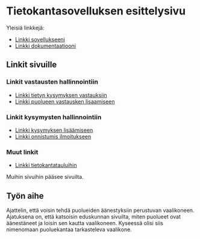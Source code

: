 # Tietokantasovelluksen esittelysivu

Yleisiä linkkejä:

* [Linkki sovellukseeni](http://pepa.users.cs.helsinki.fi/vaalikoneisto)
* [Linkki dokumentaatiooni](https://github.com/pidrmasiin/Tsoha-Bootstrap/blob/master/doc/dokumentaatio.pdf)

## Linkit sivuille

### Linkit vastausten hallinnointiin

* [Linkki tietyn kysymyksen vastauksiin](http://pepa.users.cs.helsinki.fi/vaalikoneisto/tiettyVastaus)
* [Linkki puolueen vastausken lisaamiseen](http://pepa.users.cs.helsinki.fi/vaalikoneisto/lisaaVastaus)

### Linkit kysymysten hallinnointiin
* [Linkki kysymyksen lisäämiseen](http://pepa.users.cs.helsinki.fi/vaalikoneisto/lisaaKysymys)
* [Linkki onnistumis ilmoitukseen](http://pepa.users.cs.helsinki.fi/vaalikoneisto/lisaaKysymys/lisatty)

### Muut linkit

* [Linkki tietokantatauluihin](http://pepa.users.cs.helsinki.fi/vaalikoneisto/tietokantayhteys)

Muihin sivuihin pääsee sivuilta. 

## Työn aihe

Ajattelin, että voisin tehdä puolueiden äänestyksiin perustuvan vaalikoneen. Ajatuksena on, että katsoisin eduskunnan sivuilta, miten puolueet ovat äänestäneet ja loisin sen kautta vaalikoneen. Kyseessä olisi siis nimenomaan puoluekantaa tarkasteleva vaalikone. 
